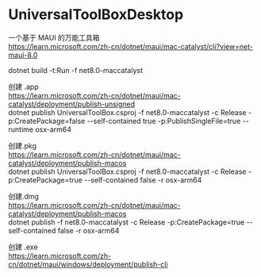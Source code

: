 # UniversalToolBoxDesktop  
一个基于 MAUI 的万能工具箱  
https://learn.microsoft.com/zh-cn/dotnet/maui/mac-catalyst/cli?view=net-maui-8.0

dotnet build -t:Run -f net8.0-maccatalyst  

创建 .app  
https://learn.microsoft.com/zh-cn/dotnet/maui/mac-catalyst/deployment/publish-unsigned  
dotnet publish UniversalToolBox.csproj -f net8.0-maccatalyst -c Release -p:CreatePackage=false --self-contained true -p:PublishSingleFile=true --runtime osx-arm64

创建.pkg  
https://learn.microsoft.com/zh-cn/dotnet/maui/mac-catalyst/deployment/publish-macos  
dotnet publish UniversalToolBox.csproj -f net8.0-maccatalyst -c Release -p:CreatePackage=true --self-contained false -r osx-arm64

创建.dmg  
https://learn.microsoft.com/zh-cn/dotnet/maui/mac-catalyst/deployment/publish-macos  
dotnet publish -f net8.0-maccatalyst -c Release -p:CreatePackage=true --self-contained false -r osx-arm64

创建 .exe  
https://learn.microsoft.com/zh-cn/dotnet/maui/windows/deployment/publish-cli  